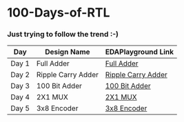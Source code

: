 # 100-Days-of-RTL

###  Just trying to follow the trend :-)

| Day           | Design Name   | EDAPlayground Link |
| ------------- | ------------- | ------------------ |
| Day 1         |   Full Adder  | [Full Adder](https://edaplayground.com/x/NXh_)  |
| Day 2         |   Ripple Carry Adder  | [Ripple Carry Adder](https://edaplayground.com/x/rLGw)  |
| Day 3         |   100 Bit Adder  | [100 Bit Adder](https://edaplayground.com/x/GxAs)  |
| Day 4         |   2X1 MUX  | [2X1 MUX](https://edaplayground.com/x/8dUs)  |
| Day 5         |   3x8 Encoder  | [3x8 Encoder](https://edaplayground.com/x/Dbxk)  |
